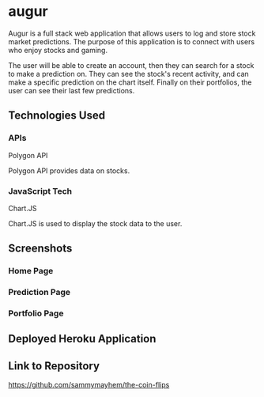# augur

Augur is a full stack web application that allows users to log and store stock market predictions.  The purpose of this application is to connect with users who enjoy stocks and gaming.  

The user will be able to create an account, then they can search for a stock to make a prediction on.  They can see the stock's recent activity, and can make a specific prediction on the chart itself.  Finally on their portfolios, the user can see their last few predictions.

## Technologies Used
### APIs
Polygon API

Polygon API provides data on stocks.  

### JavaScript Tech
Chart.JS

Chart.JS is used to display the stock data to the user.

## Screenshots
### Home Page

### Prediction Page

### Portfolio Page


## Deployed Heroku Application


## Link to Repository
https://github.com/sammymayhem/the-coin-flips 